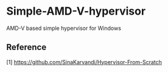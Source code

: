 # Simple-AMD-V-hypervisor
AMD-V based simple hypervisor for Windows


## Reference
[1] https://github.com/SinaKarvandi/Hypervisor-From-Scratch
